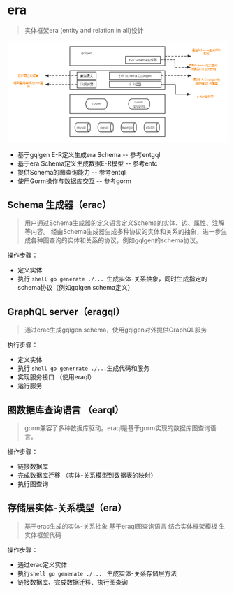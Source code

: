 # era 

> 实体框架era (entity and relation in all)设计

![存储层实体框架系统设计](./存储层实体框架系统设计.png)


- 基于gqlgen E-R定义生成era Schema  -- 参考entgql
- 基于era Schema定义生成数据E-R模型 -- 参考entc
- 提供Schema的图查询能力            -- 参考entql
- 使用Gorm操作与数据库交互          -- 参考gorm

## Schema 生成器（erac）

> 用户通过Schema生成器的定义语言定义Schema的实体、边、属性、注解等内容。
> 经由Schema生成器生成多种协议的实体和关系的抽象，进一步生成各种图查询的实体和关系的协议，例如gqlgen的schema协议。

操作步骤：
- 定义实体
- 执行 ```shell go generate ./... ```生成实体-关系抽象，同时生成指定的schema协议（例如gqlgen schema定义）

## GraphQL server（eragql）

> 通过erac生成gqlgen schema，使用gqlgen对外提供GraphQL服务

执行步骤：
- 定义实体
- 执行 ```shell go generrate ./...```生成代码和服务
- 实现服务接口 （使用eraql）
- 运行服务

## 图数据库查询语言 （earql）

> gorm兼容了多种数据库驱动。eraql是基于gorm实现的数据库图查询语言。

操作步骤：
- 链接数据库
- 完成数据库迁移 （实体-关系模型到数据表的映射）
- 执行图查询

## 存储层实体-关系模型（era）

> 基于erac生成的实体-关系抽象
> 基于eraql图查询语言
> 结合实体框架模板
> 生实体框架代码

操作步骤：

- 通过erac定义实体
- 执行```shell go generate ./... ``` 生成实体-关系存储层方法
- 链接数据库、完成数据迁移、执行图查询
